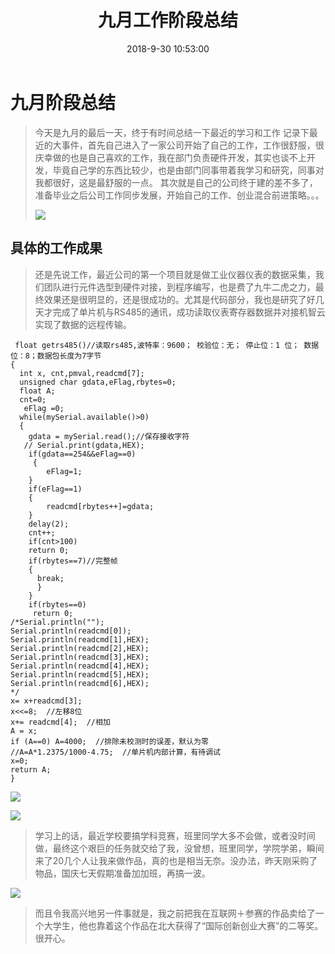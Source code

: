 ﻿---
title: 九月工作阶段总结
tags: 工作
date: 2018-9-30 10:53:00
---

# 九月阶段总结

> 今天是九月的最后一天，终于有时间总结一下最近的学习和工作
> 记录下最近的大事件，首先自己进入了一家公司开始了自己的工作，工作很舒服，很庆幸做的也是自己喜欢的工作，我在部门负责硬件开发，其实也谈不上开发，毕竟自己学的东西比较少，也是由部门同事带着我学习和研究，同事对我都很好，这是最舒服的一点。
> 其次就是自己的公司终于建的差不多了，准备毕业之后公司工作同步发展，开始自己的工作、创业混合前进策略。。。
> 
> ![](https://i.loli.net/2018/09/30/5bb01c579cda2.png)

## 具体的工作成果

> 还是先说工作，最近公司的第一个项目就是做工业仪器仪表的数据采集，我们团队进行元件选型到硬件对接，到程序编写，也是费了九牛二虎之力，最终效果还是很明显的，还是很成功的。尤其是代码部分，我也是研究了好几天才完成了单片机与RS485的通讯，成功读取仪表寄存器数据并对接机智云实现了数据的远程传输。

<!--more-->

```
 float getrs485()//读取rs485,波特率：9600； 校验位：无； 停止位：1 位； 数据位：8；数据包长度为7字节
{
  int x, cnt,pmval,readcmd[7];
  unsigned char gdata,eFlag,rbytes=0;
  float A;
  cnt=0;
   eFlag =0;
  while(mySerial.available()>0)
  {
    gdata = mySerial.read();//保存接收字符 
   // Serial.print(gdata,HEX);
    if(gdata==254&&eFlag==0)
     {
        eFlag=1;        
    }
    if(eFlag==1)
    {
        readcmd[rbytes++]=gdata;
    }    
    delay(2);
    cnt++;
    if(cnt>100)
    return 0;
    if(rbytes==7)//完整帧
    {
      break;
      }   
    }
    if(rbytes==0)
     return 0;
/*Serial.println("");
Serial.println(readcmd[0]);
Serial.println(readcmd[1],HEX);
Serial.println(readcmd[2],HEX);
Serial.println(readcmd[3],HEX);
Serial.println(readcmd[4],HEX);
Serial.println(readcmd[5],HEX);
Serial.println(readcmd[6],HEX);
*/
x= x+readcmd[3];
x<<=8;  //左移8位
x+= readcmd[4];  //相加
A = x;
if (A==0) A=4000;  //排除未校测时的误差，默认为零
//A=A*1.2375/1000-4.75;  //单片机内部计算，有待调试
x=0;
return A;
}
```


![](https://i.loli.net/2018/09/30/5bb01a2a90388.png)
 
![](https://i.loli.net/2018/09/30/5bb01a8cbdac1.png)

> 学习上的话，最近学校要搞学科竞赛，班里同学大多不会做，或者没时间做，最终这个艰巨的任务就交给了我，没曾想，班里同学，学院学弟，瞬间来了20几个人让我来做作品，真的也是相当无奈。没办法，昨天刚采购了物品，国庆七天假期准备加加班，再搞一波。


![](https://i.loli.net/2018/09/30/5bb01bb0cfad2.jpg)

> 而且令我高兴地另一件事就是，我之前把我在互联网＋参赛的作品卖给了一个大学生，他也靠着这个作品在北大获得了“国际创新创业大赛”的二等奖。很开心。

